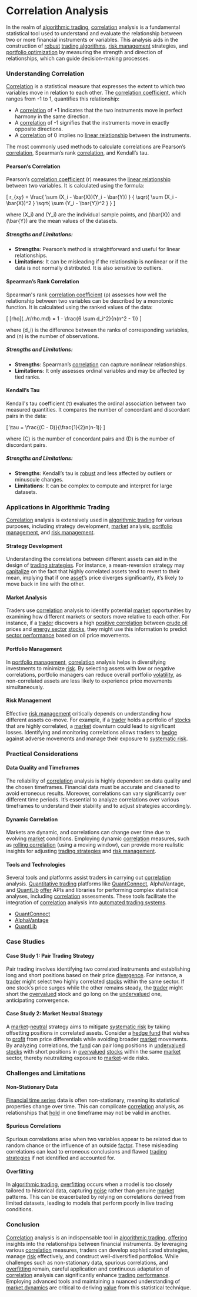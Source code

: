 # Correlation Analysis

In the realm of [algorithmic trading](../a/algorithmic_trading.md), [correlation](../c/correlation.md) analysis is a fundamental statistical tool used to understand and evaluate the relationship between two or more financial instruments or variables. This analysis aids in the construction of [robust](../r/robust.md) [trading algorithms](../t/trading_algorithms.md), [risk management](../r/risk_management.md) strategies, and [portfolio optimization](../p/portfolio_optimization.md) by measuring the strength and direction of relationships, which can guide decision-making processes.

### Understanding Correlation

[Correlation](../c/correlation.md) is a statistical measure that expresses the extent to which two variables move in relation to each other. The [correlation coefficient](../c/correlation_coefficient.md), which ranges from -1 to 1, quantifies this relationship:
- A [correlation](../c/correlation.md) of +1 indicates that the two instruments move in perfect harmony in the same direction.
- A [correlation](../c/correlation.md) of -1 signifies that the instruments move in exactly opposite directions.
- A [correlation](../c/correlation.md) of 0 implies no [linear relationship](../l/linear_relationship.md) between the instruments.

The most commonly used methods to calculate correlations are Pearson’s [correlation](../c/correlation.md), Spearman’s rank [correlation](../c/correlation.md), and Kendall’s tau.

#### Pearson’s Correlation

Pearson’s [correlation coefficient](../c/correlation_coefficient.md) (r) measures the [linear relationship](../l/linear_relationship.md) between two variables. It is calculated using the formula:

\[ r_{xy} = \frac{ \sum (X_i - \bar{X})(Y_i - \bar{Y}) } { \sqrt{ \sum (X_i - \bar{X})^2 } \sqrt{ \sum (Y_i - \bar{Y})^2 } } \]

where \(X_i\) and \(Y_i\) are the individual sample points, and \(\bar{X}\) and \(\bar{Y}\) are the mean values of the datasets.

##### Strengths and Limitations:
- **Strengths**: Pearson’s method is straightforward and useful for linear relationships.
- **Limitations**: It can be misleading if the relationship is nonlinear or if the data is not normally distributed. It is also sensitive to outliers.

#### Spearman’s Rank Correlation

Spearman's rank [correlation coefficient](../c/correlation_coefficient.md) (ρ) assesses how well the relationship between two variables can be described by a monotonic function. It is calculated using the ranked values of the data:

\[ \[rho](../r/rho.md) = 1 - \frac{6 \sum d_i^2}{n(n^2 - 1)} \]

where \(d_i\) is the difference between the ranks of corresponding variables, and \(n\) is the number of observations.

##### Strengths and Limitations:
- **Strengths**: Spearman’s [correlation](../c/correlation.md) can capture nonlinear relationships.
- **Limitations**: It only assesses ordinal variables and may be affected by tied ranks.

#### Kendall’s Tau

Kendall's tau coefficient (τ) evaluates the ordinal association between two measured quantities. It compares the number of concordant and discordant pairs in the data:

\[ \tau = \frac{(C - D)}{\frac{1}{2}n(n-1)} \]

where \(C\) is the number of concordant pairs and \(D\) is the number of discordant pairs.

##### Strengths and Limitations:
- **Strengths**: Kendall’s tau is [robust](../r/robust.md) and less affected by outliers or minuscule changes.
- **Limitations**: It can be complex to compute and interpret for large datasets.

### Applications in Algorithmic Trading

[Correlation](../c/correlation.md) analysis is extensively used in [algorithmic trading](../a/algorithmic_trading.md) for various purposes, including strategy development, [market](../m/market.md) analysis, [portfolio management](../p/portfolio_management.md), and [risk management](../r/risk_management.md).

#### Strategy Development

Understanding the correlations between different assets can aid in the design of [trading strategies](../t/trading_strategies.md). For instance, a mean-reversion strategy may [capitalize](../c/capitalize.md) on the fact that highly correlated assets tend to revert to their mean, implying that if one [asset](../a/asset.md)’s price diverges significantly, it’s likely to move back in line with the other.

#### Market Analysis

Traders use [correlation](../c/correlation.md) analysis to identify potential [market](../m/market.md) opportunities by examining how different markets or sectors move relative to each other. For instance, if a [trader](../t/trader.md) discovers a high [positive correlation](../p/positive_correlation.md) between [crude oil](../c/crude_oil.md) prices and [energy sector](../e/energy_sector.md) [stocks](../s/stock.md), they might use this information to predict [sector performance](../s/sector_performance.md) based on oil price movements.

#### Portfolio Management

In [portfolio management](../p/portfolio_management.md), [correlation](../c/correlation.md) analysis helps in diversifying investments to minimize [risk](../r/risk.md). By selecting assets with low or negative correlations, portfolio managers can reduce overall portfolio [volatility](../v/volatility.md), as non-correlated assets are less likely to experience price movements simultaneously.

#### Risk Management

Effective [risk management](../r/risk_management.md) critically depends on understanding how different assets co-move. For example, if a [trader](../t/trader.md) holds a portfolio of [stocks](../s/stock.md) that are highly correlated, a [market](../m/market.md) downturn could lead to significant losses. Identifying and monitoring correlations allows traders to [hedge](../h/hedge.md) against adverse movements and manage their exposure to [systematic risk](../s/systematic_risk.md).

### Practical Considerations

#### Data Quality and Timeframes

The reliability of [correlation](../c/correlation.md) analysis is highly dependent on data quality and the chosen timeframes. Financial data must be accurate and cleaned to avoid erroneous results. Moreover, correlations can vary significantly over different time periods. It’s essential to analyze correlations over various timeframes to understand their stability and to adjust strategies accordingly.

#### Dynamic Correlation

Markets are dynamic, and correlations can change over time due to evolving [market](../m/market.md) conditions. Employing dynamic [correlation](../c/correlation.md) measures, such as [rolling correlation](../r/rolling_correlation.md) (using a moving window), can provide more realistic insights for adjusting [trading strategies](../t/trading_strategies.md) and [risk management](../r/risk_management.md).

#### Tools and Technologies

Several tools and platforms assist traders in carrying out [correlation](../c/correlation.md) analysis. [Quantitative trading](../q/quantitative_trading.md) platforms like [QuantConnect](../q/quantconnect.md), AlphaVantage, and [QuantLib](../q/quantlib.md) [offer](../o/offer.md) APIs and libraries for performing complex statistical analyses, including [correlation](../c/correlation.md) assessments. These tools facilitate the integration of [correlation](../c/correlation.md) analysis into [automated trading systems](../a/automated_trading_systems.md).

- [QuantConnect](https://www.quantconnect.com/)
- [AlphaVantage](https://www.alphavantage.co/)
- [QuantLib](https://www.quantlib.org/)

### Case Studies

#### Case Study 1: Pair Trading Strategy

Pair trading involves identifying two correlated instruments and establishing long and short positions based on their price [divergence](../d/divergence.md). For instance, a [trader](../t/trader.md) might select two highly correlated [stocks](../s/stock.md) within the same sector. If one stock’s price surges while the other remains steady, the [trader](../t/trader.md) might short the [overvalued](../o/overvalued.md) stock and go long on the [undervalued](../u/undervalued.md) one, anticipating convergence.

#### Case Study 2: Market Neutral Strategy

A [market](../m/market.md)-[neutral](../n/neutral.md) strategy aims to mitigate [systematic risk](../s/systematic_risk.md) by taking offsetting positions in correlated assets. Consider a [hedge fund](../h/hedge_fund.md) that wishes to [profit](../p/profit.md) from price differentials while avoiding broader [market](../m/market.md) movements. By analyzing correlations, the [fund](../f/fund.md) can pair long positions in [undervalued](../u/undervalued.md) [stocks](../s/stock.md) with short positions in [overvalued](../o/overvalued.md) [stocks](../s/stock.md) within the same [market](../m/market.md) sector, thereby neutralizing exposure to [market](../m/market.md)-wide risks.

### Challenges and Limitations

#### Non-Stationary Data

[Financial time series](../f/financial_time_series.md) data is often non-stationary, meaning its statistical properties change over time. This can complicate [correlation](../c/correlation.md) analysis, as relationships that [hold](../h/hold.md) in one timeframe may not be valid in another.

#### Spurious Correlations

Spurious correlations arise when two variables appear to be related due to random chance or the influence of an outside [factor](../f/factor.md). These misleading correlations can lead to erroneous conclusions and flawed [trading strategies](../t/trading_strategies.md) if not identified and accounted for.

#### Overfitting

In [algorithmic trading](../a/algorithmic_trading.md), [overfitting](../o/overfitting.md) occurs when a model is too closely tailored to historical data, capturing [noise](../n/noise.md) rather than genuine [market](../m/market.md) patterns. This can be exacerbated by relying on correlations derived from limited datasets, leading to models that perform poorly in live trading conditions.

### Conclusion

[Correlation](../c/correlation.md) analysis is an indispensable tool in [algorithmic trading](../a/algorithmic_trading.md), [offering](../o/offering.md) insights into the relationships between financial instruments. By leveraging various [correlation](../c/correlation.md) measures, traders can develop sophisticated strategies, manage [risk](../r/risk.md) effectively, and construct well-diversified portfolios. While challenges such as non-stationary data, spurious correlations, and [overfitting](../o/overfitting.md) remain, careful application and continuous adaptation of [correlation](../c/correlation.md) analysis can significantly enhance [trading performance](../t/trading_performance.md). Employing advanced tools and maintaining a nuanced understanding of [market dynamics](../m/market_dynamics.md) are critical to deriving [value](../v/value.md) from this statistical technique.